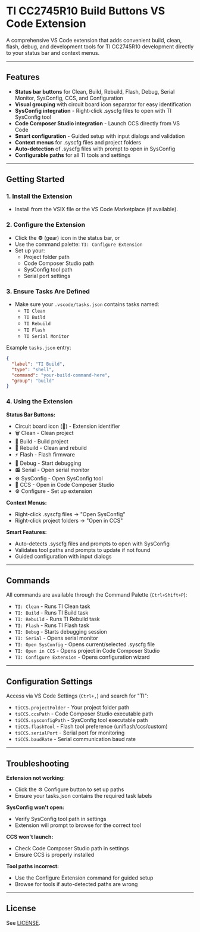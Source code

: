 # TI CC2745R10 Build Buttons VS Code Extension

A comprehensive VS Code extension that adds convenient build, clean, flash, debug, and development tools for TI CC2745R10 development directly to your status bar and context menus.

---

## Features
- **Status bar buttons** for Clean, Build, Rebuild, Flash, Debug, Serial Monitor, SysConfig, CCS, and Configuration
- **Visual grouping** with circuit board icon separator for easy identification
- **SysConfig integration** - Right-click .syscfg files to open with TI SysConfig tool
- **Code Composer Studio integration** - Launch CCS directly from VS Code
- **Smart configuration** - Guided setup with input dialogs and validation
- **Context menus** for .syscfg files and project folders
- **Auto-detection** of .syscfg files with prompt to open in SysConfig
- **Configurable paths** for all TI tools and settings

---

## Getting Started

### 1. Install the Extension
- Install from the VSIX file or the VS Code Marketplace (if available).

### 2. Configure the Extension
- Click the **⚙️** (gear) icon in the status bar, or
- Use the command palette: `TI: Configure Extension`
- Set up your:
  - Project folder path
  - Code Composer Studio path
  - SysConfig tool path
  - Serial port settings

### 3. Ensure Tasks Are Defined
- Make sure your `.vscode/tasks.json` contains tasks named:
  - `TI Clean`
  - `TI Build` 
  - `TI Rebuild`
  - `TI Flash`
  - `TI Serial Monitor`

Example `tasks.json` entry:
```json
{
  "label": "TI Build",
  "type": "shell", 
  "command": "your-build-command-here",
  "group": "build"
}
```

### 4. Using the Extension

**Status Bar Buttons:**

- Circuit board icon (🔲) - Extension identifier
- 🗑️ Clean - Clean project
- 🔨 Build - Build project  
- 🔄 Rebuild - Clean and rebuild
- ⚡ Flash - Flash firmware
- 🐛 Debug - Start debugging
- 📻 Serial - Open serial monitor
- ⚙️ SysConfig - Open SysConfig tool
- 🚀 CCS - Open in Code Composer Studio
- ⚙️ Configure - Set up extension

**Context Menus:**

- Right-click .syscfg files → "Open SysConfig"
- Right-click project folders → "Open in CCS"

**Smart Features:**

- Auto-detects .syscfg files and prompts to open with SysConfig
- Validates tool paths and prompts to update if not found
- Guided configuration with input dialogs

---

## Commands

All commands are available through the Command Palette (`Ctrl+Shift+P`):

- `TI: Clean` - Runs TI Clean task
- `TI: Build` - Runs TI Build task
- `TI: Rebuild` - Runs TI Rebuild task
- `TI: Flash` - Runs TI Flash task
- `TI: Debug` - Starts debugging session
- `TI: Serial` - Opens serial monitor
- `TI: Open SysConfig` - Opens current/selected .syscfg file
- `TI: Open in CCS` - Opens project in Code Composer Studio
- `TI: Configure Extension` - Opens configuration wizard

---

## Configuration Settings

Access via VS Code Settings (`Ctrl+,`) and search for "TI":

- `tiCCS.projectFolder` - Your project folder path
- `tiCCS.ccsPath` - Code Composer Studio executable path
- `tiCCS.sysconfigPath` - SysConfig tool executable path  
- `tiCCS.flashTool` - Flash tool preference (uniflash/ccs/custom)
- `tiCCS.serialPort` - Serial port for monitoring
- `tiCCS.baudRate` - Serial communication baud rate

---

## Troubleshooting

**Extension not working:**

- Click the ⚙️ Configure button to set up paths
- Ensure your tasks.json contains the required task labels

**SysConfig won't open:**

- Verify SysConfig tool path in settings
- Extension will prompt to browse for the correct tool

**CCS won't launch:**

- Check Code Composer Studio path in settings
- Ensure CCS is properly installed

**Tool paths incorrect:**

- Use the Configure Extension command for guided setup
- Browse for tools if auto-detected paths are wrong

---

## License

See [LICENSE](LICENSE).

